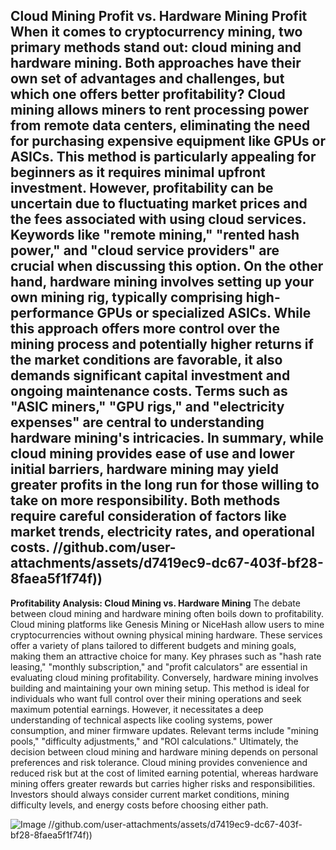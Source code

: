 **Cloud Mining Profit vs. Hardware Mining Profit**
When it comes to cryptocurrency mining, two primary methods stand out: cloud mining and hardware mining. Both approaches have their own set of advantages and challenges, but which one offers better profitability? 
Cloud mining allows miners to rent processing power from remote data centers, eliminating the need for purchasing expensive equipment like GPUs or ASICs. This method is particularly appealing for beginners as it requires minimal upfront investment. However, profitability can be uncertain due to fluctuating market prices and the fees associated with using cloud services. Keywords like "remote mining," "rented hash power," and "cloud service providers" are crucial when discussing this option.
On the other hand, hardware mining involves setting up your own mining rig, typically comprising high-performance GPUs or specialized ASICs. While this approach offers more control over the mining process and potentially higher returns if the market conditions are favorable, it also demands significant capital investment and ongoing maintenance costs. Terms such as "ASIC miners," "GPU rigs," and "electricity expenses" are central to understanding hardware mining's intricacies. 
In summary, while cloud mining provides ease of use and lower initial barriers, hardware mining may yield greater profits in the long run for those willing to take on more responsibility. Both methods require careful consideration of factors like market trends, electricity rates, and operational costs. 
 //github.com/user-attachments/assets/d7419ec9-dc67-403f-bf28-8faea5f1f74f))
---
**Profitability Analysis: Cloud Mining vs. Hardware Mining**
The debate between cloud mining and hardware mining often boils down to profitability. Cloud mining platforms like Genesis Mining or NiceHash allow users to mine cryptocurrencies without owning physical mining hardware. These services offer a variety of plans tailored to different budgets and mining goals, making them an attractive choice for many. Key phrases such as "hash rate leasing," "monthly subscription," and "profit calculators" are essential in evaluating cloud mining profitability.
Conversely, hardware mining involves building and maintaining your own mining setup. This method is ideal for individuals who want full control over their mining operations and seek maximum potential earnings. However, it necessitates a deep understanding of technical aspects like cooling systems, power consumption, and miner firmware updates. Relevant terms include "mining pools," "difficulty adjustments," and "ROI calculations."
Ultimately, the decision between cloud mining and hardware mining depends on personal preferences and risk tolerance. Cloud mining provides convenience and reduced risk but at the cost of limited earning potential, whereas hardware mining offers greater rewards but carries higher risks and responsibilities. Investors should always consider current market conditions, mining difficulty levels, and energy costs before choosing either path.

![Image](https://github.com/user-attachments/assets/4a25d116-2220-4385-b08e-f287af8fcbc4)
 //github.com/user-attachments/assets/d7419ec9-dc67-403f-bf28-8faea5f1f74f))
